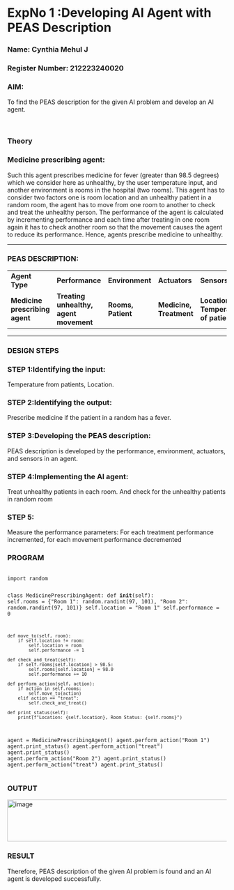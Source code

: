 <h1>ExpNo 1 :Developing AI Agent with PEAS Description</h1>
<h3>Name: Cynthia Mehul J</h3>
<h3>Register Number: 212223240020</h3>

<h3>AIM:</h3>
<p>To find the PEAS description for the given AI problem and develop an AI agent.</p>
<br>
<h3>Theory</h3>
<h3>Medicine prescribing agent:</h3>
<p>Such this agent prescribes medicine for fever (greater than 98.5 degrees) which we consider here as unhealthy, by the user temperature input, and another environment is rooms in the hospital (two rooms). This agent has to consider two factors one is room location and an unhealthy patient in a random room, the agent has to move from one room to another to check and treat the unhealthy person. The performance of the agent is calculated by incrementing performance and each time after treating in one room again it has to check another room so that the movement causes the agent to reduce its performance. Hence, agents prescribe medicine to unhealthy.</p>
<hr>
<h3>PEAS DESCRIPTION:</h3>
<table>
  <tr>
    <td><strong>Agent Type</strong></td>
    <td><strong>Performance</strong></td>
     <td><strong>Environment</strong></td>
    <td><strong>Actuators</strong></td>
    <td><strong>Sensors</strong></td>
  </tr>
    <tr>
    <td><strong>Medicine prescribing agent</strong></td>
    <td><strong>Treating unhealthy, agent movement</strong></td>
     <td><strong>Rooms, Patient</strong></td>
    <td><strong>Medicine, Treatment</strong></td>
    <td><strong>Location, Temperature of patient</strong></td>
  </tr>
</table>
<hr>
<H3>DESIGN STEPS</H3>
<h3>STEP 1:Identifying the input:</h3>
<p>Temperature from patients, Location.</p>
<h3>STEP 2:Identifying the output:</h3>
<p>Prescribe medicine if the patient in a random has a fever.</p>
<h3>STEP 3:Developing the PEAS description:</h3>
<p>PEAS description is developed by the performance, environment, actuators, and sensors in an agent.</p>
<h3>STEP 4:Implementing the AI agent:</h3>
<p>Treat unhealthy patients in each room. And check for the unhealthy patients in random room</p>
<h3>STEP 5:</h3>
<p>Measure the performance parameters: For each treatment performance incremented, for each movement performance decremented</p>

<H3>PROGRAM</H3>
<pre><code>
import random

class MedicinePrescribingAgent:
    def __init__(self):
        self.rooms = {"Room 1": random.randint(97, 101),
                      "Room 2": random.randint(97, 101)}
        self.location = "Room 1"
        self.performance = 0

    def move_to(self, room):
        if self.location != room:
            self.location = room
            self.performance -= 1

    def check_and_treat(self):
        if self.rooms[self.location] > 98.5:
            self.rooms[self.location] = 98.0
            self.performance += 10

    def perform_action(self, action):
        if action in self.rooms:
            self.move_to(action)
        elif action == "treat":
            self.check_and_treat()

    def print_status(self):
        print(f"Location: {self.location}, Room Status: {self.rooms}")

agent = MedicinePrescribingAgent()
agent.perform_action("Room 1")
agent.print_status()
agent.perform_action("treat")
agent.print_status()
agent.perform_action("Room 2")
agent.print_status()
agent.perform_action("treat")
agent.print_status()
</code></pre>

<H3>OUTPUT</H3>

<img width="633" height="96" alt="image" src="https://github.com/user-attachments/assets/e022f2b0-d204-4294-a447-a1ea06e383a0" />

<H3>RESULT</H3>
Therefore, PEAS description of the given AI problem is found and an AI agent is developed successfully.
